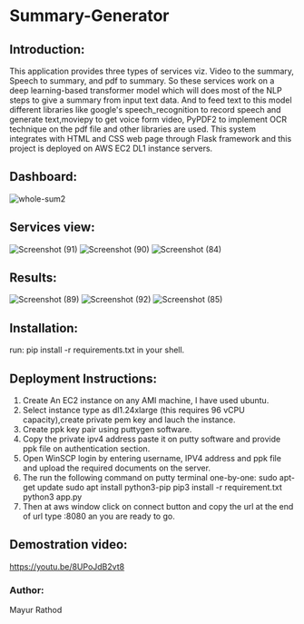 # Summary-Generator

## Introduction:
This application provides three types of services viz. Video to the summary, Speech to summary, and pdf to summary. So these services work on a deep learning-based transformer model which will does most of the NLP steps to give a summary from input text data. And to feed text to this model different libraries like google's speech_recognition to record speech and generate text,moviepy to get voice form video, PyPDF2 to implement OCR technique on the pdf file and other libraries are used. This system integrates with HTML and CSS web page through Flask framework and this project is deployed on AWS EC2 DL1 instance servers.
## Dashboard:
![whole-sum2](https://user-images.githubusercontent.com/86550391/154644552-a482ac0f-000b-4748-b11f-3828141cf218.gif)
## Services view:
![Screenshot (91)](https://user-images.githubusercontent.com/86550391/154650332-1753a772-aa43-447b-956e-da54abdff404.png)
![Screenshot (90)](https://user-images.githubusercontent.com/86550391/154645069-830ab837-6fbc-49db-b68c-e70a57ad6421.png)
![Screenshot (84)](https://user-images.githubusercontent.com/86550391/154644874-d4d9763f-7bb3-401f-a1f0-8303fa7586b1.png)
## Results:
![Screenshot (89)](https://user-images.githubusercontent.com/86550391/154645111-1e1ff545-ebdf-481b-9d7c-08011ee481b6.png)
![Screenshot (92)](https://user-images.githubusercontent.com/86550391/154649820-e4c7b4d6-a0e5-4fea-a9ca-31341b83a804.png)
![Screenshot (85)](https://user-images.githubusercontent.com/86550391/154645144-9cc80fcf-5e20-4242-a0b9-7b6d931a6848.png)

## Installation:
run: pip install -r requirements.txt in your shell.

## Deployment Instructions:
1. Create An EC2 instance on any AMI machine, I have used ubuntu.
2. Select instance type as dl1.24xlarge (this requires 96 vCPU capacity),create private pem key and lauch the instance.
3. Create ppk key pair using puttygen software.
4. Copy the private ipv4 address paste it on putty software and provide ppk file on authentication section.
5. Open WinSCP login by entering username, IPV4 address and ppk file and upload the required documents on the server.
6. The run the following command on putty terminal one-by-one:
    sudo apt-get update
    sudo apt install python3-pip
    pip3 install -r requirement.txt
    python3 app.py
7. Then at aws window click on connect button and copy the url at the end of url type :8080 an you are ready to go.

## Demostration video:
https://youtu.be/8UPoJdB2vt8
### Author:
Mayur Rathod

